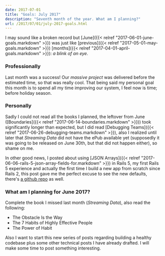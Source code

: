 ```yaml
---
date: 2017-07-01
title: "Goals: July 2017"
description: "Seventh month of the year. What am I planning?"
url: /2017/07/01/july-2017-goals.html
---
```


I may sound like a broken record but [June]({{< relref "2017-06-01-june-goals.markdown" >}}) was just like [previous]({{< relref "2017-05-01-may-goals.markdown" >}}) [months]({{< relref "2017-04-01-april-goals.markdown" >}}): _a blink of an eye_.

### Professionally

Last month was a success! Our _massive project_ was delivered before the estimated time, so that was really cool. That being said my personal goal this month is to spend all my time improving our system, I feel now is time; before holiday season.

### Personally

Sadly I could not read all the books I planned, the leftover from June ([Boundaries]({{< relref "2017-06-14-boundaries.markdown" >}})) took significantly longer than expected, but I did read [Debugging Teams]({{< relref "2017-06-26-debugging-teams.markdown" >}}), also I realized until later that _Streaming Data_ did not have the ePub available yet (supposedly it was going to be released on June 30th, but that did not happen either), so shame on me.

In other good news, I posted about using [JSON Arrays]({{< relref "2017-06-06-rails-5-json-array-fields-for.markdown" >}}) in Rails 5, my first Rails 5 experience and actually the first time I build a new app from scratch since Rails 2, this post gave me the perfect excuse to see the new defaults, there's [a github repo](https://github.com/MarioCarrion/json-array-fields-for) as well.

### What am I planning for June 2017?

Complete the book I missed last month (_Streaming Data_), also read the following:

* The Obstacle Is the Way
* The 7 Habits of Highly Effective People
* The Power of Habit

Also I want to start this new series of posts regarding building a healthy codebase plus some other technical posts I have already drafted. I will make some time to post something interesting.
